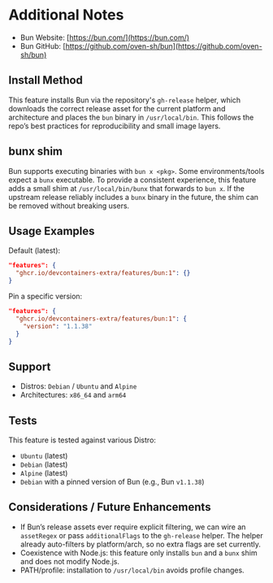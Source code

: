 # Additional Notes

- Bun Website: [https://bun.com/](https://bun.com/)
- Bun GitHub: [https://github.com/oven-sh/bun](https://github.com/oven-sh/bun)

## Install Method

This feature installs Bun via the repository's `gh-release` helper, which downloads the correct release asset for the current platform and architecture and places the `bun` binary in `/usr/local/bin`. This follows the repo’s best practices for reproducibility and small image layers.

## bunx shim

Bun supports executing binaries with `bun x <pkg>`. Some environments/tools expect a `bunx` executable. To provide a consistent experience, this feature adds a small shim at `/usr/local/bin/bunx` that forwards to `bun x`. If the upstream release reliably includes a `bunx` binary in the future, the shim can be removed without breaking users.

## Usage Examples

Default (latest):

```json
"features": {
  "ghcr.io/devcontainers-extra/features/bun:1": {}
}
```

Pin a specific version:

```json
"features": {
  "ghcr.io/devcontainers-extra/features/bun:1": {
    "version": "1.1.38"
  }
}
```

## Support

- Distros: `Debian` / `Ubuntu` and `Alpine`
- Architectures: `x86_64` and `arm64`

## Tests

This feature is tested against various Distro:

- `Ubuntu` (latest)
- `Debian` (latest)
- `Alpine` (latest)
- `Debian` with a pinned version of Bun (e.g., Bun `v1.1.38`)

## Considerations / Future Enhancements

- If Bun’s release assets ever require explicit filtering, we can wire an `assetRegex` or pass `additionalFlags` to the `gh-release` helper. The helper already auto-filters by platform/arch, so no extra flags are set currently.
- Coexistence with Node.js: this feature only installs `bun` and a `bunx` shim and does not modify Node.js.
- PATH/profile: installation to `/usr/local/bin` avoids profile changes.
